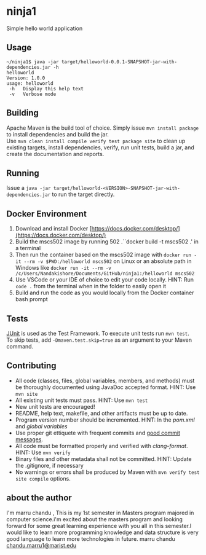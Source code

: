 # ninja1
Simple hello world application

## Usage
```
~/ninja1$ java -jar target/helloworld-0.0.1-SNAPSHOT-jar-with-dependencies.jar -h
helloworld
Version: 1.0.0
usage: helloworld
 -h   Display this help text
 -v   Verbose mode
```

## Building
Apache Maven is the build tool of choice.  Simply issue `mvn install package` to install dependencies and build the jar.  
Use `mvn clean install compile verify test package site` to clean up existing targets, install dependencies, verify, run unit tests, build a jar, and create the documentation and reports.

## Running
Issue a `java -jar target/helloworld-<VERSION>-SNAPSHOT-jar-with-dependencies.jar` to run the target directly.

## Docker Environment
1. Download and install Docker [https://docs.docker.com/desktop/](https://docs.docker.com/desktop/)
2. Build the mscs502 image by running 502 .``docker build -t mscs502 .' in a terminal
3. Then run the container based on the mscs502 image with `docker run -it --rm -v $PWD:/helloworld mscs502` on Linux or an absolute path in Windows like `docker run -it --rm -v /c/Users/Nandakishore/Documents/GitHub/ninja1:/helloworld mscs502`
4. Use VSCode or your IDE of choice to edit your code locally.  HINT: Run `code .` from the terminal when in the folder to easily open it
5. Build and run the code as you would locally from the Docker container bash prompt

## Tests
[JUnit](https://junit.org/junit5/) is used as the Test Framework. To execute unit tests run `mvn test`.  
To skip tests, add `-Dmaven.test.skip=true` as an argument to your Maven command.

## Contributing
- All code (classes, files, global variables, members, and methods) must be thoroughly documented using JavaDoc accepted format.  HINT: Use `mvn site`
- All existing unit tests must pass. HINT: Use `mvn test`
- New unit tests are encouraged!
- README, help text, makefile, and other artifacts must be up to date.
- Program version number should be incremented.  HINT: In the *pom.xml* and *global variables*
- Use proper git ettiquete with frequent commits and [good commit messages](https://cbea.ms/git-commit/).
- All code must be formatted properly and verified with *clang-format*.  HINT: Use `mvn verify`
- Binary files and other metadata shall not be committed. HINT: Update the .gitignore, if necessary
- No warnings or errors shall be produced by Maven with `mvn verify test site compile` options.


## about the author
 I'm marru chandu , This is my 1st semester in Masters program majored in computer science.i'm excited about the masters program and looking forward for some great learning experience with you all in this semester.I would like to learn more programming knowledge and data structure is very good language to learn more technologies in future.
 marru chandu chandu.marru1@marist.edu
